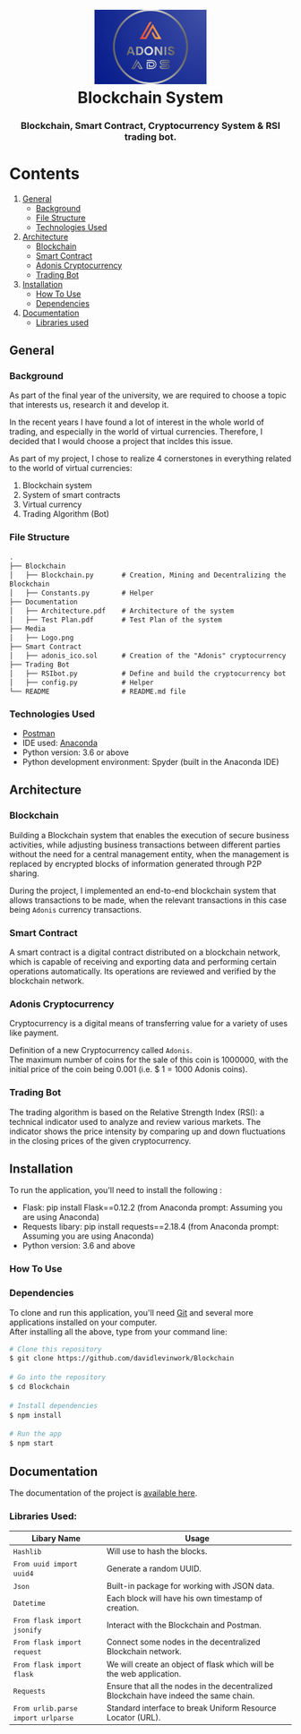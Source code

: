 <h1 align="center">
  <br>
  <a><img src="Media/Logo.png" alt="Markdownify" width="200"></a>
  <br>
  Blockchain System
  <br>
</h1>

<h3 align="center">Blockchain, Smart Contract, Cryptocurrency System & RSI trading bot.</h3>

Contents
========

1. [General](#general)
    - [Background](#background)
    - [File Structure](#file-structure)
    - [Technologies Used](#technologies-used)
2. [Architecture](#architecture)
    - [Blockchain](#blockchain)
    - [Smart Contract](#smart-contract)
    - [Adonis Cryptocurrency](#adonis-cryptocurrency)
    - [Trading Bot](#trading-bot)
3. [Installation](#installation)
    - [How To Use](#how-to-use)
    - [Dependencies](#dependencies)
4. [Documentation](#documentation)
    - [Libraries used](#libraries-used)

## General

### Background
As part of the final year of the university, we are required to choose a topic that interests us, research it and develop it.

In the recent years I have found a lot of interest in the whole world of trading, and especially in the world of virtual currencies. Therefore, I decided that I would choose a project that incldes this issue.

As part of my project, I chose to realize 4 cornerstones in everything related to the world of virtual currencies:
1. Blockchain system
2. System of smart contracts
3. Virtual currency
4. Trading Algorithm (Bot)

### File Structure
    .
    ├── Blockchain
    │   ├── Blockchain.py       # Creation, Mining and Decentralizing the Blockchain
    │   ├── Constants.py        # Helper
    ├── Documentation
    │   ├── Architecture.pdf    # Architecture of the system
    │   ├── Test Plan.pdf       # Test Plan of the system
    ├── Media 
    │   ├── Logo.png     
    ├── Smart Contract 
    │   ├── adonis_ico.sol      # Creation of the "Adonis" cryptocurrency    
    ├── Trading Bot             
    │   ├── RSIbot.py           # Define and build the cryptocurrency bot
    │   ├── config.py           # Helper
    └── README                  # README.md file

### Technologies Used
- [Postman][Postman]
- IDE used: [Anaconda][Anaconda]
- Python version: 3.6 or above
- Python development environment: Spyder (built in the Anaconda IDE)

## Architecture

### Blockchain
Building a Blockchain system that enables the execution of secure business activities, while adjusting business transactions between different parties without the need for a central management entity, when the management is replaced by encrypted blocks of information generated through P2P sharing.

During the project, I implemented an end-to-end blockchain system that allows transactions to be made, when the relevant transactions in this case being `Adonis` currency transactions.

### Smart Contract
A smart contract is a digital contract distributed on a blockchain network, which is capable of receiving and exporting data and performing certain operations automatically. Its operations are reviewed and verified by the blockchain network.

### Adonis Cryptocurrency
Cryptocurrency is a digital means of transferring value for a variety of uses like payment.

Definition of a new Cryptocurrency called `Adonis`. </br>
The maximum number of coins for the sale of this coin is 1000000, with the initial price of the coin being 0.001 (i.e. $ 1 = 1000 Adonis coins).

### Trading Bot
The trading algorithm is based on the Relative Strength Index (RSI): a technical indicator used to analyze and review various markets. The indicator shows the price intensity by comparing up and down fluctuations in the closing prices of the given cryptocurrency.

## Installation
To run the application, you'll need to install the following :
- Flask: pip install Flask==0.12.2 (from Anaconda prompt: Assuming you are using Anaconda)
- Requests libary: pip install requests==2.18.4 (from Anaconda prompt: Assuming you are using Anaconda)
- Python version: 3.6 and above

### How To Use

### Dependencies

To clone and run this application, you'll need [Git][GIT] and several more applications installed on your computer. </br>
After installing all the above, type from your command line:

```bash
# Clone this repository
$ git clone https://github.com/davidlevinwork/Blockchain

# Go into the repository
$ cd Blockchain

# Install dependencies
$ npm install

# Run the app
$ npm start
```

## Documentation
The documentation of the project is [available here][Documentation].

### Libraries Used:
Libary Name | Usage  
-----------|-----------
`Hashlib` | Will use to hash the blocks.
`From uuid import uuid4` | Generate a random UUID.
`Json` | Built-in package for working with JSON data.
`Datetime` | Each block will have his own timestamp of creation.
`From flask import jsonify` | Interact with the Blockchain and Postman.
`From flask import request` | Connect some nodes in the decentralized Blockchain network.
`From flask import flask` | We will create an object of flask which will be the web application.
`Requests` | Ensure that all the nodes in the decentralized Blockchain have indeed the same chain.
`From urlib.parse import urlparse` | Standard interface to break Uniform Resource Locator (URL).

<!--- Links --->
[GIT]: https://git-scm.com
[Postman]: https://www.postman.com/downloads/
[Anaconda]: https://www.anaconda.com/products/individual
[Documentation]: https://github.com/davidlevinwork/Blockchain/tree/main/Documentation
